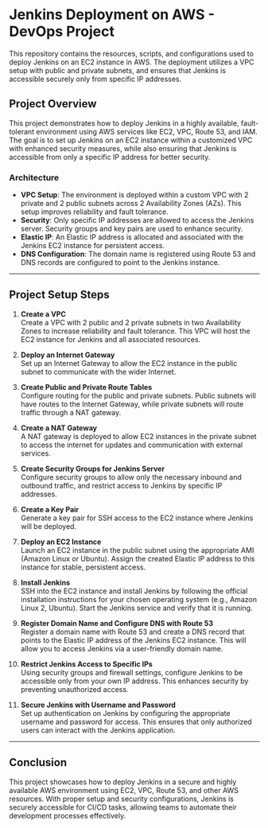 # Jenkins Deployment on AWS - DevOps Project

This repository contains the resources, scripts, and configurations used to deploy Jenkins on an EC2 instance in AWS. The deployment utilizes a VPC setup with public and private subnets, and ensures that Jenkins is accessible securely only from specific IP addresses.

## Project Overview

This project demonstrates how to deploy Jenkins in a highly available, fault-tolerant environment using AWS services like EC2, VPC, Route 53, and IAM. The goal is to set up Jenkins on an EC2 instance within a customized VPC with enhanced security measures, while also ensuring that Jenkins is accessible from only a specific IP address for better security.

### Architecture

- **VPC Setup**: The environment is deployed within a custom VPC with 2 private and 2 public subnets across 2 Availability Zones (AZs). This setup improves reliability and fault tolerance.
- **Security**: Only specific IP addresses are allowed to access the Jenkins server. Security groups and key pairs are used to enhance security.
- **Elastic IP**: An Elastic IP address is allocated and associated with the Jenkins EC2 instance for persistent access.
- **DNS Configuration**: The domain name is registered using Route 53 and DNS records are configured to point to the Jenkins instance.

---

## Project Setup Steps

1. **Create a VPC**  
   Create a VPC with 2 public and 2 private subnets in two Availability Zones to increase reliability and fault tolerance. This VPC will host the EC2 instance for Jenkins and all associated resources.

2. **Deploy an Internet Gateway**  
   Set up an Internet Gateway to allow the EC2 instance in the public subnet to communicate with the wider Internet.

3. **Create Public and Private Route Tables**  
   Configure routing for the public and private subnets. Public subnets will have routes to the Internet Gateway, while private subnets will route traffic through a NAT gateway.

4. **Create a NAT Gateway**  
   A NAT gateway is deployed to allow EC2 instances in the private subnet to access the internet for updates and communication with external services.

5. **Create Security Groups for Jenkins Server**  
   Configure security groups to allow only the necessary inbound and outbound traffic, and restrict access to Jenkins by specific IP addresses.

6. **Create a Key Pair**  
   Generate a key pair for SSH access to the EC2 instance where Jenkins will be deployed.

7. **Deploy an EC2 Instance**  
   Launch an EC2 instance in the public subnet using the appropriate AMI (Amazon Linux or Ubuntu). Assign the created Elastic IP address to this instance for stable, persistent access.

8. **Install Jenkins**  
   SSH into the EC2 instance and install Jenkins by following the official installation instructions for your chosen operating system (e.g., Amazon Linux 2, Ubuntu). Start the Jenkins service and verify that it is running.

9. **Register Domain Name and Configure DNS with Route 53**  
   Register a domain name with Route 53 and create a DNS record that points to the Elastic IP address of the Jenkins EC2 instance. This will allow you to access Jenkins via a user-friendly domain name.

10. **Restrict Jenkins Access to Specific IPs**  
   Using security groups and firewall settings, configure Jenkins to be accessible only from your own IP address. This enhances security by preventing unauthorized access.

11. **Secure Jenkins with Username and Password**  
   Set up authentication on Jenkins by configuring the appropriate username and password for access. This ensures that only authorized users can interact with the Jenkins application.




---

## Conclusion

This project showcases how to deploy Jenkins in a secure and highly available AWS environment using EC2, VPC, Route 53, and other AWS resources. With proper setup and security configurations, Jenkins is securely accessible for CI/CD tasks, allowing teams to automate their development processes effectively.



